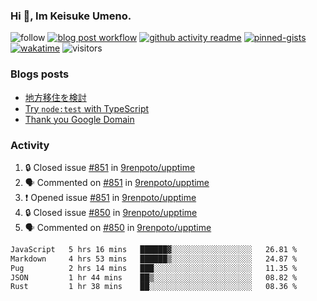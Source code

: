 ### Hi 👋, Im Keisuke Umeno.

<!--
**9renpoto/9renpoto** is a ✨ _special_ ✨ repository because its `README.md` (this file) appears on your GitHub profile.

Here are some ideas to get you started:

- 🔭 I’m currently working on ...
- 🌱 I’m currently learning ...
- 👯 I’m looking to collaborate on ...
- 🤔 I’m looking for help with ...
- 💬 Ask me about ...
- 📫 How to reach me: ...
- 😄 Pronouns: ...
- ⚡ Fun fact: ...
-->

![follow](https://img.shields.io/github/followers/9renpoto?label=Follow&style=social)
[![blog post workflow](https://github.com/9renpoto/9renpoto/actions/workflows/blog.yml/badge.svg)](https://github.com/9renpoto/9renpoto/actions/workflows/blog.yml)
[![github activity readme](https://github.com/9renpoto/9renpoto/actions/workflows/activity.yml/badge.svg)](https://github.com/9renpoto/9renpoto/actions/workflows/activity.yml)
[![pinned-gists](https://github.com/9renpoto/9renpoto/actions/workflows/pin-gist.yml/badge.svg)](https://github.com/9renpoto/9renpoto/actions/workflows/pin-gist.yml)
[![wakatime](https://github.com/9renpoto/9renpoto/actions/workflows/waka-readme-status.yml/badge.svg)](https://github.com/9renpoto/9renpoto/actions/workflows/waka-readme-status.yml)
![visitors](https://komarev.com/ghpvc/?username=9renpoto&label=Profile%20views&color=0e75b6&style=flat)

### Blogs posts

<!-- BLOG-POST-LIST:START -->
- [地方移住を検討](https://9renpoto.win/entry/2023/09/09/migration-plan)
- [Try `node:test` with TypeScript](https://9renpoto.win/entry/2023/07/23/node-test-runner)
- [Thank you Google Domain](https://9renpoto.win/entry/2023/07/08/new-domain)
<!-- BLOG-POST-LIST:END -->

### Activity

<!--START_SECTION:activity-->
1. 🔒 Closed issue [#851](https://github.com/9renpoto/upptime/issues/851) in [9renpoto/upptime](https://github.com/9renpoto/upptime)
2. 🗣 Commented on [#851](https://github.com/9renpoto/upptime/issues/851#issuecomment-1806944782) in [9renpoto/upptime](https://github.com/9renpoto/upptime)
3. ❗ Opened issue [#851](https://github.com/9renpoto/upptime/issues/851) in [9renpoto/upptime](https://github.com/9renpoto/upptime)
4. 🔒 Closed issue [#850](https://github.com/9renpoto/upptime/issues/850) in [9renpoto/upptime](https://github.com/9renpoto/upptime)
5. 🗣 Commented on [#850](https://github.com/9renpoto/upptime/issues/850#issuecomment-1806838418) in [9renpoto/upptime](https://github.com/9renpoto/upptime)
<!--END_SECTION:activity-->

<!--START_SECTION:waka-->

```txt
JavaScript   5 hrs 16 mins   ██████▓░░░░░░░░░░░░░░░░░░   26.81 %
Markdown     4 hrs 53 mins   ██████▒░░░░░░░░░░░░░░░░░░   24.87 %
Pug          2 hrs 14 mins   ███░░░░░░░░░░░░░░░░░░░░░░   11.35 %
JSON         1 hr 44 mins    ██▒░░░░░░░░░░░░░░░░░░░░░░   08.82 %
Rust         1 hr 38 mins    ██░░░░░░░░░░░░░░░░░░░░░░░   08.36 %
```

<!--END_SECTION:waka-->
